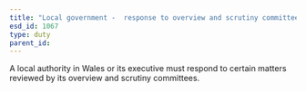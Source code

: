 ```yaml
---
title: "Local government -  response to overview and scrutiny committee"
esd_id: 1067
type: duty
parent_id:  
---
```


A local authority in Wales or its executive must respond to certain matters reviewed by its overview and scrutiny committees.

